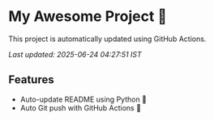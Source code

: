 # My Awesome Project 🚀

This project is automatically updated using GitHub Actions.

_Last updated: 2025-06-24 04:27:51 IST_

## Features
- Auto-update README using Python 🐍
- Auto Git push with GitHub Actions 🤖
